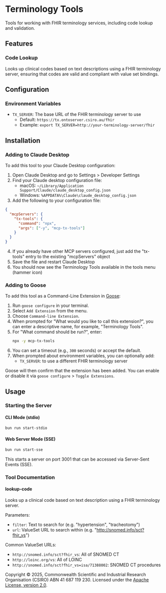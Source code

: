 # Terminology Tools

Tools for working with FHIR terminology services, including code lookup and
validation.

## Features

### Code Lookup

Looks up clinical codes based on text descriptions using a FHIR terminology
server, ensuring that codes are valid and compliant with value set bindings.

## Configuration

### Environment Variables

- `TX_SERVER`: The base URL of the FHIR terminology server to use
  - Default: `https://tx.ontoserver.csiro.au/fhir`
  - Example: `export TX_SERVER=http://your-terminology-server/fhir`

## Installation

### Adding to Claude Desktop

To add this tool to your Claude Desktop configuration:

1. Open Claude Desktop and go to Settings > Developer Settings
2. Find your Claude desktop configuration file:
   - macOS: `~/Library/Application Support/Claude/claude_desktop_config.json`
   - Windows: `%APPDATA%\Claude\claude_desktop_config.json`
3. Add the following to your configuration file:

```json
{
  "mcpServers": {
    "tx-tools": {
      "command": "npx",
      "args": ["-y", "mcp-tx-tools"]
    }
  }
}
```

4. If you already have other MCP servers configured, just add the "tx-tools"
   entry to the existing "mcpServers" object
5. Save the file and restart Claude Desktop
6. You should now see the Terminology Tools available in the tools menu (hammer
   icon)

### Adding to Goose

To add this tool as a Command-Line Extension in
[Goose](https://block.github.io/goose/):

1.  Run `goose configure` in your terminal.
2.  Select `Add Extension` from the menu.
3.  Choose `Command-line Extension`.
4.  When prompted for "What would you like to call this extension?", you can
    enter a descriptive name, for example, "Terminology Tools".
5.  For "What command should be run?", enter:
    ```bash
    npx -y mcp-tx-tools
    ```
6.  You can set a timeout (e.g., `300` seconds) or accept the default.
7.  When prompted about environment variables, you can optionally add:
    - `TX_SERVER`: to use a different FHIR terminology server

Goose will then confirm that the extension has been added. You can enable or
disable it via `goose configure` > `Toggle Extensions`.

## Usage

### Starting the Server

#### CLI Mode (stdio)

```bash
bun run start-stdio
```

#### Web Server Mode (SSE)

```bash
bun run start-sse
```

This starts a server on port 3001 that can be accessed via Server-Sent Events
(SSE).

### Tool Documentation

#### lookup-code

Looks up a clinical code based on text description using a FHIR terminology
server.

Parameters:

- `filter`: Text to search for (e.g. "hypertension", "tracheotomy")
- `url`: ValueSet URL to search within (e.g. "http://snomed.info/sct?fhir_vs")

Common ValueSet URLs:

- `http://snomed.info/sct?fhir_vs`: All of SNOMED CT
- `http://loinc.org/vs`: All of LOINC
- `http://snomed.info/sct?fhir_vs=isa/71388002`: SNOMED CT procedures

Copyright © 2025, Commonwealth Scientific and Industrial Research Organisation
(CSIRO) ABN 41 687 119 230. Licensed under the
[Apache License, version 2.0](https://www.apache.org/licenses/LICENSE-2.0).
